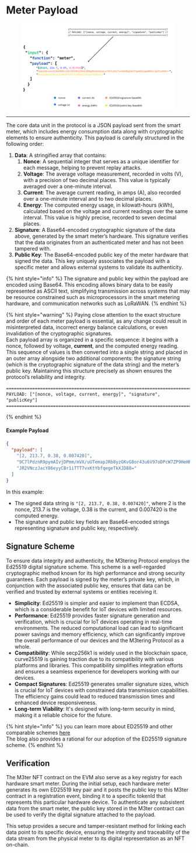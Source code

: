 # Meter Payload

<figure><img src="../../.gitbook/assets/Screenshot 2024-11-10 at 08-41-51 M3tering Protocol Data Format - Presentation - Canva.png" alt=""><figcaption></figcaption></figure>

***

The core data unit in the protocol is a JSON payload sent from the smart meter, which includes energy consumption data along with cryptographic elements to ensure authenticity. This payload is carefully structured in the following order:

1. **Data**: A stringified array that contains:
   1. **Nonce**: A sequential integer that serves as a unique identifier for each message, helping to prevent replay attacks.
   2. **Voltage**: The average voltage measurement, recorded in volts (V), with a precision of two decimal places. This value is typically averaged over a one-minute interval.
   3. **Current**: The average current reading, in amps (A), also recorded over a one-minute interval and to two decimal places.
   4. **Energy**: The computed energy usage, in kilowatt-hours (kWh), calculated based on the voltage and current readings over the same interval. This value is highly precise, recorded to seven decimal places.
2. **Signature**: A Base64-encoded cryptographic signature of the data above, generated by the smart meter’s hardware. This signature verifies that the data originates from an authenticated meter and has not been tampered with.
3. **Public Key**: The Base64-encoded public key of the meter hardware that signed the data. This key uniquely associates the payload with a specific meter and allows external systems to validate its authenticity.

{% hint style="info" %}
The signature and public key within the payload are encoded using Base64. This encoding allows binary data to be easily represented as ASCII text, simplifying transmission across systems that may be resource constrained such as microprocessors in the smart metering hardware, and communication networks such as LoRaWAN.
{% endhint %}

{% hint style="warning" %}
Paying close attention to the exact structure and order of each meter payload is essential, as any change could result in misinterpreted data, incorrect energy balance calculations, or even invalidation of the cryptographic signatures. \
Each payload array is organized in a specific sequence: it begins with a nonce, followed by voltage, **current**, and the computed energy reading. This sequence of values is then converted into a single string and placed in an outer array alongside two additional components: the signature string (which is the cryptographic signature of the data string) and the meter’s public key. Maintaining this structure precisely as shown ensures the protocol’s reliability and integrity.

```
========================================================================
PAYLOAD: ["[nonce, voltage, current, energy]", "signature", "publicKey"]
========================================================================
```
{% endhint %}

#### **Example Payload**

```json
{
  "payload": [
    "[2, 213.7, 0.38, 0.007420]",
    "9C7lPdznR9pymAIvjDPmm/mVX/uUTemapJRb8yzGKvG8or43u6V97oDPcW7ZP9HeHRZrGEf1iIkyLixAVdWsDg==",
    "JR2VNczJacY86eyyCBr1iTTT7vxKtYbfqegeTkXJD88="
  ]
}
```

In this example:

* The signed data string is `"[2, 213.7, 0.38, 0.007420]"`, where 2 is the nonce, 213.7 is the voltage, 0.38 is the current, and 0.007420 is the computed energy.
* The signature and public key fields are Base64-encoded strings representing signature and public key, respectively.

## Signature Scheme

To ensure data integrity and authenticity, the M3tering Protocol employs the Ed25519 digital signature scheme. This scheme is a well-regarded cryptographic method known for its high performance and strong security guarantees. Each payload is signed by the meter’s private key, which, in conjunction with the associated public key, ensures that data can be verified and trusted by external systems or entities receiving it.

* **Simplicity**: Ed25519 is simpler and easier to implement than ECDSA, which is a considerable benefit for IoT devices with limited resources.
* **Performance**: Ed25519 provides faster signature generation and verification, which is crucial for IoT devices operating in real-time environments. The reduced computational load can lead to significant power savings and memory efficiency, which can significantly improve the overall performance of our devices and the M3tering Protocol as a whole.
* **Compatibility**: While secp256k1 is widely used in the blockchain space, curve25519 is gaining traction due to its compatibility with various platforms and libraries. This compatibility simplifies integration efforts and ensures a seamless experience for developers working with our devices.
* **Compact Signatures**: Ed25519 generates smaller signature sizes, which is crucial for IoT devices with constrained data transmission capabilities. The efficiency gains could lead to reduced transmission times and enhanced device responsiveness.
* **Long-term Viability**: It's designed with long-term security in mind, making it a reliable choice for the future.

{% hint style="info" %}
you can learn more about ED25519 and other comparable schemes [here](https://soatok.blog/2022/05/19/guidance-for-choosing-an-elliptic-curve-signature-algorithm-in-2022/)\
The blog also provides a rational for our adoption of the ED25519 signature scheme.
{% endhint %}

## Verification

The M3ter NFT contract on the EVM also serve as a key registry for each hardware smart meter. During the initial setup, each hardware meter generates its own ED25519 key pair and it posts the public key to this M3ter contract in a registration event, binding it to a specific tokenId that represents this particular hardware device. To authenticate any subsistent data from the smart meter, the public key stored in the M3ter contract can be used to verify the digital signature attached to the payload.&#x20;

This setup provides a secure and tamper-resistant method for linking each data point to its specific device, ensuring the integrity and traceability of the data stream from the physical meter to its digital representation as an NFT on-chain.&#x20;
